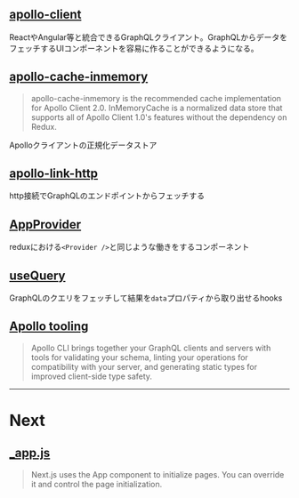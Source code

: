 
## [apollo-client](https://github.com/apollographql/apollo-client)
ReactやAngular等と統合できるGraphQLクライアント。GraphQLからデータをフェッチするUIコンポーネントを容易に作ることができるようになる。

## [apollo-cache-inmemory](https://www.npmjs.com/package/apollo-cache-inmemory)
> apollo-cache-inmemory is the recommended cache implementation for Apollo Client 2.0. InMemoryCache is a normalized data store that supports all of Apollo Client 1.0's features without the dependency on Redux.

Apolloクライアントの正規化データストア

## [apollo-link-http](https://www.apollographql.com/docs/link/links/http/)

http接続でGraphQLのエンドポイントからフェッチする


## [AppProvider](https://www.apollographql.com/docs/react/api/react-hooks/#apolloprovider)

reduxにおける`<Provider />`と同じような働きをするコンポーネント


## [useQuery](https://www.apollographql.com/docs/tutorial/queries/#the-usequery-hook)

GraphQLのクエリをフェッチして結果を`data`プロパティから取り出せるhooks


## [Apollo tooling](https://github.com/apollographql/apollo-tooling)

> Apollo CLI brings together your GraphQL clients and servers with tools for validating your schema, linting your operations for compatibility with your server, and generating static types for improved client-side type safety.

---

# Next

## [_app.js](https://nextjs.org/docs/advanced-features/custom-app)

> Next.js uses the App component to initialize pages. You can override it and control the page initialization. 
